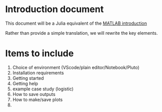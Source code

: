 # Introduction document

This document will be a Julia equivalent of the [MATLAB introduction](https://www.maths.cam.ac.uk/undergrad/catam/files/booklet.pdf)

Rather than provide a simple translation, we will rewrite the key elements.

# Items to include

1. Choice of environment (VScode/plain editor/Notebook/Pluto)
2. Installation requirements
3. Getting started
4. Getting help
5. example case study (logistic)
6. How to save outputs
7. How to make/save plots
8. 
